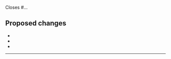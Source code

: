 Closes #...

## Proposed changes 

- 
- 
- 

----


<!-- 
    Please, go through these steps before you submit a PR.

    Make sure that your PR is not a duplicate.

    If not, then make sure that:

    - You have done your changes in a separate branch.

    - You have a descriptive, semantic commit messages with a short title (first line). E.g. `fix(calibration): fix calibration dialog buttons`

    - Provide a description of your changes, with screenshots if possible

    - Put closes #XXXX in your comment to auto-close the issue that your PR fixes (if such).
    
    - When merging, don't forget to squash commits! -->

